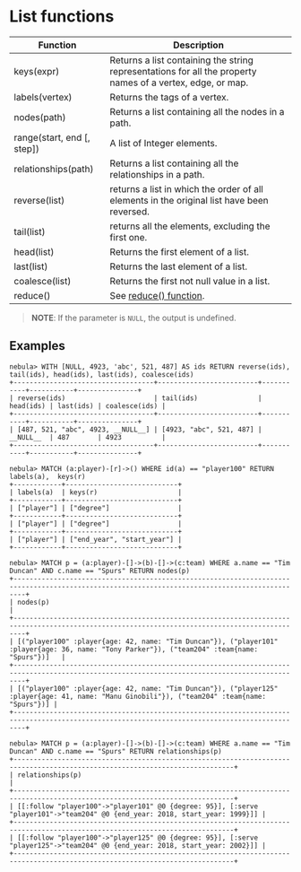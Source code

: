 # List functions

| Function| Description |
| ----  |  ----|
| keys(expr) | Returns a list containing the string representations for all the property names of a vertex, edge, or map. |
| labels(vertex) | Returns the tags of a vertex. |
| nodes(path) | Returns a list containing all the nodes in a path. |
| range(start, end [, step]) | A list of Integer elements. |
| relationships(path)  | Returns a list containing all the relationships in a path. |
| reverse(list) | returns a list in which the order of all elements in the original list have been reversed. |\
| tail(list) | returns all the elements, excluding the first one. |
| head(list) | Returns the first element of a list. |
| last(list) | Returns the last element of a list. |
| coalesce(list) | Returns the first not null value in a list. |
| reduce() | See [reduce() function](./11.reduce.md). |
 
> **NOTE**: If the parameter is `NULL`, the output is undefined.

## Examples

```ngql
nebula> WITH [NULL, 4923, 'abc', 521, 487] AS ids RETURN reverse(ids), tail(ids), head(ids), last(ids), coalesce(ids)
+-----------------------------------+-------------------------+-----------+-----------+---------------+
| reverse(ids)                      | tail(ids)               | head(ids) | last(ids) | coalesce(ids) |
+-----------------------------------+-------------------------+-----------+-----------+---------------+
| [487, 521, "abc", 4923, __NULL__] | [4923, "abc", 521, 487] | __NULL__  | 487       | 4923          |
+-----------------------------------+-------------------------+-----------+-----------+---------------+

```

```ngql
nebula> MATCH (a:player)-[r]->() WHERE id(a) == "player100" RETURN labels(a),  keys(r)
+------------+----------------------------+
| labels(a)  | keys(r)                    |
+------------+----------------------------+
| ["player"] | ["degree"]                 |
+------------+----------------------------+
| ["player"] | ["degree"]                 |
+------------+----------------------------+
| ["player"] | ["end_year", "start_year"] |
+------------+----------------------------+

```

```ngql
nebula> MATCH p = (a:player)-[]->(b)-[]->(c:team) WHERE a.name == "Tim Duncan" AND c.name == "Spurs" RETURN nodes(p)
+-----------------------------------------------------------------------------------------------------------------------------------------------+
| nodes(p)                                                                                                                                      |
+-----------------------------------------------------------------------------------------------------------------------------------------------+
| [("player100" :player{age: 42, name: "Tim Duncan"}), ("player101" :player{age: 36, name: "Tony Parker"}), ("team204" :team{name: "Spurs"})]   |
+-----------------------------------------------------------------------------------------------------------------------------------------------+
| [("player100" :player{age: 42, name: "Tim Duncan"}), ("player125" :player{age: 41, name: "Manu Ginobili"}), ("team204" :team{name: "Spurs"})] |
+-----------------------------------------------------------------------------------------------------------------------------------------------+
```

```ngql
nebula> MATCH p = (a:player)-[]->(b)-[]->(c:team) WHERE a.name == "Tim Duncan" AND c.name == "Spurs" RETURN relationships(p)
+-----------------------------------------------------------------------------------------------------------------------------+
| relationships(p)                                                                                                            |
+-----------------------------------------------------------------------------------------------------------------------------+
| [[:follow "player100"->"player101" @0 {degree: 95}], [:serve "player101"->"team204" @0 {end_year: 2018, start_year: 1999}]] |
+-----------------------------------------------------------------------------------------------------------------------------+
| [[:follow "player100"->"player125" @0 {degree: 95}], [:serve "player125"->"team204" @0 {end_year: 2018, start_year: 2002}]] |
+-----------------------------------------------------------------------------------------------------------------------------+

```
